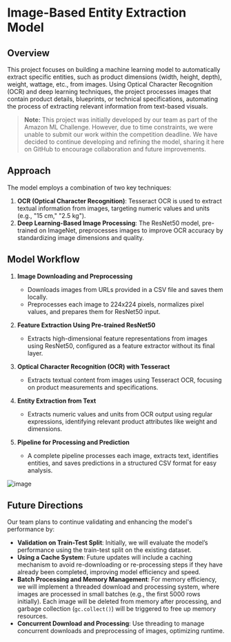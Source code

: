 # Image-Based Entity Extraction Model

## Overview
This project focuses on building a machine learning model to automatically extract specific entities, such as product dimensions (width, height, depth), weight, wattage, etc., from images. Using Optical Character Recognition (OCR) and deep learning techniques, the project processes images that contain product details, blueprints, or technical specifications, automating the process of extracting relevant information from text-based visuals.

> **Note:** This project was initially developed by our team as part of the Amazon ML Challenge. However, due to time constraints, we were unable to submit our work within the competition deadline. We have decided to continue developing and refining the model, sharing it here on GitHub to encourage collaboration and future improvements.

## Approach
The model employs a combination of two key techniques:
1. **OCR (Optical Character Recognition)**: Tesseract OCR is used to extract textual information from images, targeting numeric values and units (e.g., "15 cm," "2.5 kg").
2. **Deep Learning-Based Image Processing**: The ResNet50 model, pre-trained on ImageNet, preprocesses images to improve OCR accuracy by standardizing image dimensions and quality.

## Model Workflow
1. **Image Downloading and Preprocessing**  
   - Downloads images from URLs provided in a CSV file and saves them locally.
   - Preprocesses each image to 224x224 pixels, normalizes pixel values, and prepares them for ResNet50 input.

2. **Feature Extraction Using Pre-trained ResNet50**  
   - Extracts high-dimensional feature representations from images using ResNet50, configured as a feature extractor without its final layer.

3. **Optical Character Recognition (OCR) with Tesseract**  
   - Extracts textual content from images using Tesseract OCR, focusing on product measurements and specifications.

4. **Entity Extraction from Text**  
   - Extracts numeric values and units from OCR output using regular expressions, identifying relevant product attributes like weight and dimensions.

5. **Pipeline for Processing and Prediction**  
   - A complete pipeline processes each image, extracts text, identifies entities, and saves predictions in a structured CSV format for easy analysis.

![image](https://github.com/user-attachments/assets/3ffda3f6-4bc0-48a2-9a30-6615368bf866)

## Future Directions
Our team plans to continue validating and enhancing the model's performance by:
- **Validation on Train-Test Split**: Initially, we will evaluate the model’s performance using the train-test split on the existing dataset.
- **Using a Cache System**: Future updates will include a caching mechanism to avoid re-downloading or re-processing steps if they have already been completed, improving model efficiency and speed.
- **Batch Processing and Memory Management**: For memory efficiency, we will implement a threaded download and processing system, where images are processed in small batches (e.g., the first 5000 rows initially). Each image will be deleted from memory after processing, and garbage collection (`gc.collect()`) will be triggered to free up memory resources.
- **Concurrent Download and Processing**: Use threading to manage concurrent downloads and preprocessing of images, optimizing runtime.

